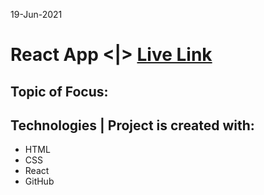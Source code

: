 19-Jun-2021

# React App <|> [Live Link](www) 

## Topic of Focus:


## Technologies | Project is created with: 
* HTML 
* CSS
* React 
* GitHub
